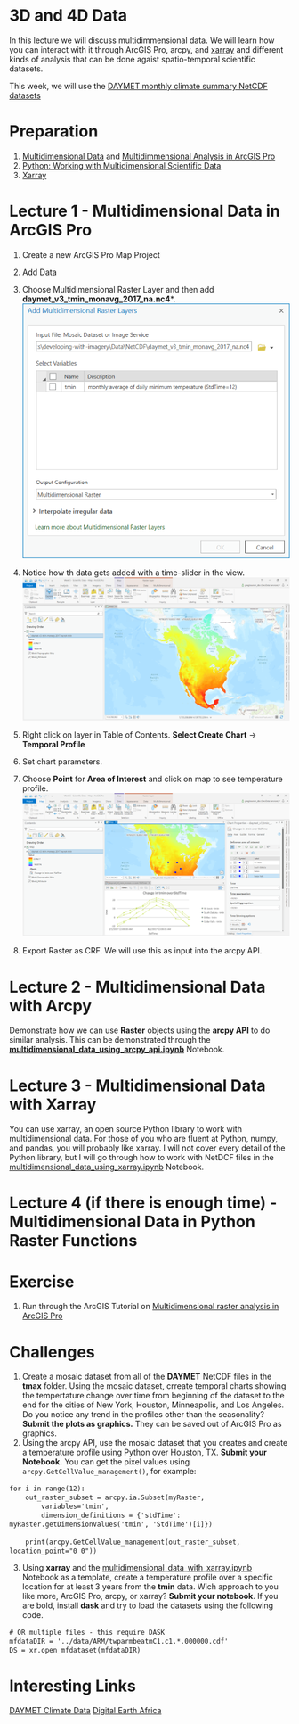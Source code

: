 # 3D and 4D Data
In this lecture we will discuss multidimmensional data. We will learn how you can interact with it through ArcGIS Pro, arcpy, and [xarray](http://xarray.pydata.org/en/stable/) and different kinds of analysis that can be done agaist spatio-temporal scientific datasets.

This week, we will use the [DAYMET monthly climate summary NetCDF datasets](https://daac.ornl.gov/DAYMET/guides/Daymet_V3_Monthly_Climatology.html)

# Preparation
1. [Multidimensional Data](https://www.esri.com/arcgis-blog/products/arcgis-pro/imagery/multidimensional-analysis-arcgis-pro/) and [Multidimmensional Analysis in ArcGIS Pro](https://youtu.be/qBACfb2sMo8)
2. [Python: Working with Multidimensional Scientific Data](https://www.esri.com/videos/watch?videoid=lqKYoiFlCJc)
3. [Xarray](https://www.youtube.com/watch?v=Dgr_d8iEWk4)

# Lecture 1 - Multidimensional Data in ArcGIS Pro
1. Create a new ArcGIS Pro Map Project
2. Add Data
3. Choose Multidimensional Raster Layer and then add **daymet_v3_tmin_monavg_2017_na.nc4***.
![](https://github.com/gbrunner/developing-with-imagery/blob/master/Week%205/add_multidim_raster_layer.png?raw=true)

4. Notice how th data gets added with a time-slider in the view.
![](https://github.com/gbrunner/developing-with-imagery/blob/master/Week%205/multidim_raster_layer.png?raw=true)

5. Right click on layer in Table of Contents. **Select Create Chart** -> **Temporal Profile**
6. Set chart parameters.
7. Choose **Point** for **Area of Interest** and click on map to see temperature profile.
![](https://github.com/gbrunner/developing-with-imagery/blob/master/Week%205/temp_profiles.png?raw=true)

8. Export Raster as CRF. We will use this as input into the arcpy API.

# Lecture 2 - Multidimensional Data with Arcpy
Demonstrate how we can use **Raster** objects using the **arcpy API** to do similar analysis. This can be demonstrated through the [**multidimensional_data_using_arcpy_api.ipynb**](https://github.com/gbrunner/developing-with-imagery/blob/master/Week%205/multidimensional_data_using_arcpy_api.ipynb) Notebook.

# Lecture 3 - Multidimensional Data with Xarray
You can use xarray, an open source Python library to work with multidimensional data. For those of you who are fluent at Python, numpy, and pandas, you will probably like xarray. I will not cover every detail of the Python library, but I will go through how to work with NetDCF files in the [multidimensional_data_using_xarray.ipynb](https://github.com/gbrunner/developing-with-imagery/blob/master/Week%205/multidimensional_data_using_xarray.ipynb) Notebook. 

# Lecture 4 (if there is enough time) - Multidimensional Data in Python Raster Functions


# Exercise
1. Run through the ArcGIS Tutorial on [Multidimensional raster analysis in ArcGIS Pro](https://doc.arcgis.com/en/imagery/workflows/tutorials/multidimensional-raster-analysis-in-arcgis-pro.htm?adumkts=product&adupro=ArcGIS_Image_Analyst&aduc=social&adum=external&utm_Source=social&aduca=Imagery&RemoteSensing&adulb=multiple&adusn=multiple&aduat=blog&sf_id=701f2000000rpWvAAI)

# Challenges
1. Create a mosaic dataset from all of the **DAYMET** NetCDF files in the **tmax** folder. Using the mosaic dataset, crreate temporal charts showing the tempertature change over time from beginning of the dataset to the end for the cities of New York, Houston, Minneapolis, and Los Angeles. Do you notice any trend in the profiles other than the seasonality?  **Submit the plots as graphics.** They can be saved out of ArcGIS Pro as graphics.
2. Using the arcpy API, use the mosaic dataset that you creates and create a temperature profile using Python over Houston, TX. **Submit your Notebook.** You can get the pixel values using ```arcpy.GetCellValue_management()```, for example:
```
for i in range(12):
    out_raster_subset = arcpy.ia.Subset(myRaster, 
        variables='tmin', 
        dimension_definitions = {'stdTime': myRaster.getDimensionValues('tmin', 'StdTime')[i]})   
    
    print(arcpy.GetCellValue_management(out_raster_subset, location_point="0 0"))
``` 


3. Using **xarray** and the [multidimensional_data_with_xarray.ipynb](https://github.com/gbrunner/developing-with-imagery/blob/master/Week%205/multidimensional_data_using_xarray.ipynb) Notebook as a template, create a temperature profile over a specific location for at least 3 years from the **tmin** data. Wich approach to you like more, ArcGIS Pro, arcpy, or xarray? **Submit your notebook**. If you are bold, install **dask** and try to load the datasets using the following code.
```
# OR multiple files - this require DASK
mfdataDIR = '../data/ARM/twparmbeatmC1.c1.*.000000.cdf'
DS = xr.open_mfdataset(mfdataDIR)
```


# Interesting Links
[DAYMET Climate Data](https://daac.ornl.gov/cgi-bin/dataset_lister.pl?p=32)
[Digital Earth Africa](https://www.africageoportal.com/pages/digital-earth-africa)

